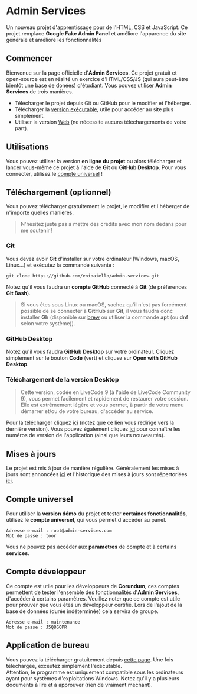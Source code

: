# Admin Services
Un nouveau projet d'apprentissage pour de l'HTML, CSS et JavaScript. Ce projet remplace **Google Fake Admin Panel** et améliore l'apparence du site générale et améliore les fonctionnalités
## Commencer
Bienvenue sur la page officielle d'**Admin Services**. Ce projet gratuit et open-source est en réalité un exercice d'HTML/CSS/JS (qui aura peut-être bientôt une base de donées) d'étudiant. Vous pouvez utiliser **Admin Services** de trois manières.
- Télécharger le projet depuis Git ou GitHub pour le modifier et l'héberger.
- Télécharger la [version exécutable](#application-de-bureau), utile pour accéder au site plus simplement.
- Utiliser la version [Web](https://enioaiello.gtihub.io/admin-services) (ne nécessite aucuns téléchargements de votre part).
## Utilisations
Vous pouvez utiliser la version **en ligne du projet** ou alors télécharger et lancer vous-même ce projet à l'aide de **Git** ou **GitHub Desktop**. Pour vous connecter, utilisez le [compte universel](#compte-universel) !
## Téléchargement (optionnel)
Vous pouvez télécharger gratuitement le projet, le modifier et l'héberger de n'importe quelles manières. 
> N'hésitez juste pas à mettre des crédits avec mon nom dedans pour me soutenir !
### Git
Vous devez avoir **Git** d'installer sur votre ordinateur (Windows, macOS, Linux...) et exécutez la commande suivante :
```
git clone https://github.com/enioaiello/admin-services.git
```
Notez qu'il vous faudra un **compte GitHub** connecté à **Git** (de préférences **Git Bash**).
> Si vous êtes sous Linux ou macOS, sachez qu'il n'est pas forcément possible de se connecter à **GitHub** sur **Git**, il vous faudra donc installer **Gh** (disponible sur [brew](https://brew.sh/) ou utiliser la commande **apt** (ou **dnf** selon votre système)).
### GitHub Desktop
Notez qu'il vous faudra **GitHub Desktop** sur votre ordinateur.
Cliquez simplement sur le bouton **Code** (vert) et cliquez sur **Open with GitHub Desktop**.
### Téléchargement de la version Desktop
> Cette version, codée en LiveCode 9 (à l'aide de LiveCode Community 9), vous permet facilement et rapidement de restaurer votre session. Elle est extrêmement légère et vous permet, à partir de votre menu démarrer et/ou de votre bureau, d'accéder au service.

Pour la télécharger cliquez [ici](https://github.com/enioaiello/admin-services/releases/latest) (notez que ce lien vous redirige vers la dernière version). Vous pouvez également cliquez [ici](https://enioaiello.github.io/admin-services/support/app.html) pour connaître les numéros de version de l'application (ainsi que leurs nouveautés).
## Mises à jours
Le projet est mis à jour de manière régulière. Généralement les mises à jours sont annoncées [ici](https://enioaiello.github.io/admin-services/support/changes.html) et l'historique des mises à jours sont répertoriées [ici](https://enioaiello.github.io/admin-services/support/update.html).
## Compte universel
Pour utiliser la **version démo** du projet et tester **certaines fonctionnalités**, utilisez le **compte universel**, qui vous permet d'accéder au panel.
```
Adresse e-mail : root@admin-services.com
Mot de passe : toor
```
Vous ne pouvez pas accéder aux **paramètres** de compte et à certains **services**.

## Compte développeur
Ce compte est utile pour les développeurs de **Corundum**, ces comptes permettent de tester l'ensemble des fonctionnalités d'**Admin Services**, d'accéder à certains paramètres. Veuillez noter que ce compte est utile pour prouver que vous êtes un développeur certifié. Lors de l'ajout de la base de données (durée indéterminée) cela servira de groupe.
```
Adresse e-mail : maintenance
Mot de passe : J5Q8GOPR
```

## Application de bureau
Vous pouvez la télécharger gratuitement depuis [cette page](https://github.com/enioaiello/admin-services/releases/latest). Une fois téléchargée, excéutez simplement l'exécutable.\
Attention, le programme est uniquement compatible sous les ordinateurs ayant pour systèmes d'exploitations Windows. Notez qu'il y a plusieurs documents à lire et à approuver (rien de vraiment méchant).
